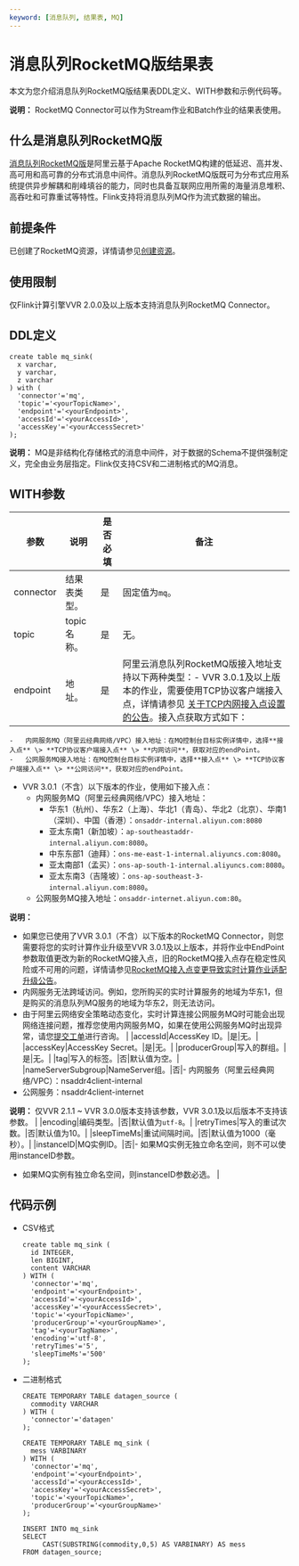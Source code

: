 ```yaml
---
keyword: [消息队列, 结果表, MQ]
---
```


# 消息队列RocketMQ版结果表

本文为您介绍消息队列RocketMQ版结果表DDL定义、WITH参数和示例代码等。

**说明：** RocketMQ Connector可以作为Stream作业和Batch作业的结果表使用。

## 什么是消息队列RocketMQ版

[消息队列RocketMQ版]()是阿里云基于Apache RocketMQ构建的低延迟、高并发、高可用和高可靠的分布式消息中间件。消息队列RocketMQ版既可为分布式应用系统提供异步解耦和削峰填谷的能力，同时也具备互联网应用所需的海量消息堆积、高吞吐和可靠重试等特性。Flink支持将消息队列MQ作为流式数据的输出。

## 前提条件

已创建了RocketMQ资源，详情请参见[创建资源]()。

## 使用限制

仅Flink计算引擎VVR 2.0.0及以上版本支持消息队列RocketMQ Connector。

## DDL定义

```
create table mq_sink(
  x varchar,
  y varchar,
  z varchar
) with (
  'connector'='mq',
  'topic'='<yourTopicName>',
  'endpoint'='<yourEndpoint>',
  'accessId'='<yourAccessId>',
  'accessKey'='<yourAccessSecret>'
);
```

**说明：** MQ是非结构化存储格式的消息中间件，对于数据的Schema不提供强制定义，完全由业务层指定。Flink仅支持CSV和二进制格式的MQ消息。

## WITH参数

|参数|说明|是否必填|备注|
|--|--|----|--|
|connector|结果表类型。|是|固定值为`mq`。|
|topic|topic名称。|是|无。|
|endpoint|地址。|是|阿里云消息队列RocketMQ版接入地址支持以下两种类型：-   VVR 3.0.1及以上版本的作业，需要使用TCP协议客户端接入点，详情请参见 [关于TCP内网接入点设置的公告]()。接入点获取方式如下：
    -   内网服务MQ（阿里云经典网络/VPC）接入地址：在MQ控制台目标实例详情中，选择**接入点** \> **TCP协议客户端接入点** \> **内网访问**，获取对应的endPoint。
    -   公网服务MQ接入地址：在MQ控制台目标实例详情中，选择**接入点** \> **TCP协议客户端接入点** \> **公网访问**，获取对应的endPoint。
-   VVR 3.0.1（不含）以下版本的作业，使用如下接入点：
    -   内网服务MQ（阿里云经典网络/VPC）接入地址：
        -   华东1（杭州）、华东2（上海）、华北1（青岛）、华北2（北京）、华南1（深圳）、中国（香港）：`onsaddr-internal.aliyun.com:8080`
        -   亚太东南1（新加坡）：`ap-southeastaddr-internal.aliyun.com:8080`。
        -   中东东部1（迪拜）：`ons-me-east-1-internal.aliyuncs.com:8080`。
        -   亚太南部1（孟买）：`ons-ap-south-1-internal.aliyuncs.com:8080`。
        -   亚太东南3（吉隆坡）：`ons-ap-southeast-3-internal.aliyun.com:8080`。
    -   公网服务MQ接入地址：`onsaddr-internet.aliyun.com:80`。

**说明：**

-   如果您已使用了VVR 3.0.1（不含）以下版本的RocketMQ Connector，则您需要将您的实时计算作业升级至VVR 3.0.1及以上版本，并将作业中EndPoint参数取值更改为新的RocketMQ接入点，旧的RocketMQ接入点存在稳定性风险或不可用的问题，详情请参见[RocketMQ接入点变更导致实时计算作业适配升级公告](/cn.zh-CN/Flink全托管/产品公告.md)。
-   内网服务无法跨域访问。例如，您所购买的实时计算服务的地域为华东1，但是购买的消息队列MQ服务的地域为华东2，则无法访问。
-   由于阿里云网络安全策略动态变化，实时计算连接公网服务MQ时可能会出现网络连接问题，推荐您使用内网服务MQ，如果在使用公网服务MQ时出现异常，请您[提交工单](https://selfservice.console.aliyun.com/ticket/createIndex?accounttraceid=f7b76db740fa486baa4b63bd5848fbc1idrb)进行咨询。 |
|accessId|AccessKey ID。|是|无。|
|accessKey|AccessKey Secret。|是|无。|
|producerGroup|写入的群组。|是|无。|
|tag|写入的标签。|否|默认值为空。|
|nameServerSubgroup|NameServer组。|否|-   内网服务（阿里云经典网络/VPC）：nsaddr4client-internal
-   公网服务：nsaddr4client-internet

**说明：** 仅VVR 2.1.1 ~ VVR 3.0.0版本支持该参数，VVR 3.0.1及以后版本不支持该参数。 |
|encoding|编码类型。|否|默认值为`utf-8`。|
|retryTimes|写入的重试次数。|否|默认值为10。|
|sleepTimeMs|重试间隔时间。|否|默认值为1000（毫秒）。|
|instanceID|MQ实例ID。|否|-   如果MQ实例无独立命名空间，则不可以使用instanceID参数。
-   如果MQ实例有独立命名空间，则instanceID参数必选。 |

## 代码示例

-   CSV格式

    ```
    create table mq_sink (
      id INTEGER,
      len BIGINT,
      content VARCHAR
    ) WITH (
      'connector'='mq',
      'endpoint'='<yourEndpoint>',
      'accessId'='<yourAccessId>',
      'accessKey'='<yourAccessSecret>',
      'topic'='<yourTopicName>',
      'producerGroup'='<yourGroupName>',
      'tag'='<yourTagName>',
      'encoding'='utf-8',
      'retryTimes'='5',
      'sleepTimeMs'='500'
    );
    ```

-   二进制格式

    ```
    CREATE TEMPORARY TABLE datagen_source (
      commodity VARCHAR
    ) WITH ( 
      'connector'='datagen' 
    );
    
    CREATE TEMPORARY TABLE mq_sink (
      mess VARBINARY
    ) WITH (
      'connector'='mq',
      'endpoint'='<yourEndpoint>',
      'accessId'='<yourAccessId>',
      'accessKey'='<yourAccessSecret>',
      'topic'='<yourTopicName>',
      'producerGroup'='<yourGroupName>'
    );
    
    INSERT INTO mq_sink
    SELECT 
         CAST(SUBSTRING(commodity,0,5) AS VARBINARY) AS mess   
    FROM datagen_source;
    ```


